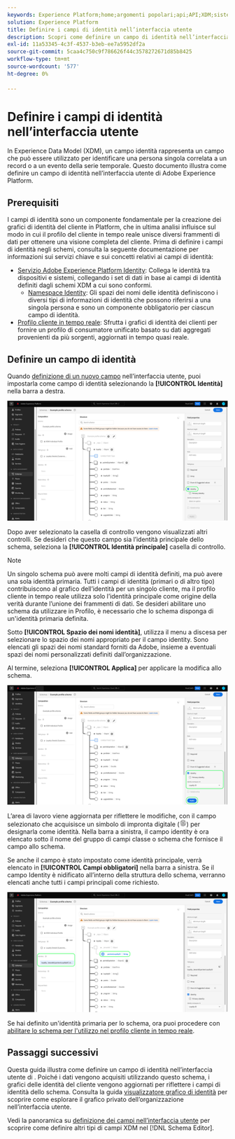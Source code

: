 ```yaml
---
keywords: Experience Platform;home;argomenti popolari;api;API;XDM;sistema XDM;modello dati esperienza;modello dati;ui;area di lavoro;identità;campo;
solution: Experience Platform
title: Definire i campi di identità nell’interfaccia utente
description: Scopri come definire un campo di identità nell’interfaccia utente di Experience Platform.
exl-id: 11a53345-4c3f-4537-b3eb-ee7a5952df2a
source-git-commit: 5caa4c750c9f786626f44c3578272671d85b8425
workflow-type: tm+mt
source-wordcount: '577'
ht-degree: 0%

---
```


# Definire i campi di identità nell’interfaccia utente

In Experience Data Model (XDM), un campo identità rappresenta un campo che può essere utilizzato per identificare una persona singola correlata a un record o a un evento della serie temporale. Questo documento illustra come definire un campo di identità nell’interfaccia utente di Adobe Experience Platform.

## Prerequisiti

I campi di identità sono un componente fondamentale per la creazione dei grafici di identità del cliente in Platform, che in ultima analisi influisce sul modo in cui il profilo del cliente in tempo reale unisce diversi frammenti di dati per ottenere una visione completa del cliente. Prima di definire i campi di identità negli schemi, consulta la seguente documentazione per informazioni sui servizi chiave e sui concetti relativi ai campi di identità:

* [Servizio Adobe Experience Platform Identity](../../../identity-service/home.md): Collega le identità tra dispositivi e sistemi, collegando i set di dati in base ai campi di identità definiti dagli schemi XDM a cui sono conformi.
   * [Namespace Identity](../../../identity-service/namespaces.md): Gli spazi dei nomi delle identità definiscono i diversi tipi di informazioni di identità che possono riferirsi a una singola persona e sono un componente obbligatorio per ciascun campo di identità.
* [Profilo cliente in tempo reale](../../../profile/home.md): Sfrutta i grafici di identità dei clienti per fornire un profilo di consumatore unificato basato su dati aggregati provenienti da più sorgenti, aggiornati in tempo quasi reale.

## Definire un campo di identità

Quando [definizione di un nuovo campo](./overview.md#define) nell’interfaccia utente, puoi impostarla come campo di identità selezionando la **[!UICONTROL Identità]** nella barra a destra.

![](../../images/ui/fields/special/identity.png)

Dopo aver selezionato la casella di controllo vengono visualizzati altri controlli. Se desideri che questo campo sia l’identità principale dello schema, seleziona la **[!UICONTROL Identità principale]** casella di controllo.

>[!NOTE]
>
>Un singolo schema può avere molti campi di identità definiti, ma può avere una sola identità primaria. Tutti i campi di identità (primari o di altro tipo) contribuiscono al grafico dell’identità per un singolo cliente, ma il profilo cliente in tempo reale utilizza solo l’identità principale come origine della verità durante l’unione dei frammenti di dati. Se desideri abilitare uno schema da utilizzare in Profilo, è necessario che lo schema disponga di un&#39;identità primaria definita.

Sotto **[!UICONTROL Spazio dei nomi identità]**, utilizza il menu a discesa per selezionare lo spazio dei nomi appropriato per il campo identity. Sono elencati gli spazi dei nomi standard forniti da Adobe, insieme a eventuali spazi dei nomi personalizzati definiti dall’organizzazione.

Al termine, seleziona **[!UICONTROL Applica]** per applicare la modifica allo schema.

![](../../images/ui/fields/special/identity-config.png)

L’area di lavoro viene aggiornata per riflettere le modifiche, con il campo selezionato che acquisisce un simbolo di impronta digitale (![](../../images/ui/fields/special/identity-symbol.png)) per designarla come identità. Nella barra a sinistra, il campo identity è ora elencato sotto il nome del gruppo di campi classe o schema che fornisce il campo allo schema.

Se anche il campo è stato impostato come identità principale, verrà elencato in **[!UICONTROL Campi obbligatori]** nella barra a sinistra. Se il campo Identity è nidificato all’interno della struttura dello schema, verranno elencati anche tutti i campi principali come richiesto.

![](../../images/ui/fields/special/identity-applied.png)

Se hai definito un&#39;identità primaria per lo schema, ora puoi procedere con [abilitare lo schema per l&#39;utilizzo nel profilo cliente in tempo reale](../resources/schemas.md#profile).

## Passaggi successivi

Questa guida illustra come definire un campo di identità nell’interfaccia utente di . Poiché i dati vengono acquisiti utilizzando questo schema, i grafici delle identità del cliente vengono aggiornati per riflettere i campi di identità dello schema. Consulta la guida [visualizzatore grafico di identità](../../../identity-service/ui/identity-graph-viewer.md) per scoprire come esplorare il grafico privato dell’organizzazione nell’interfaccia utente.

Vedi la panoramica su [definizione dei campi nell’interfaccia utente](./overview.md#special) per scoprire come definire altri tipi di campi XDM nel [!DNL Schema Editor].
